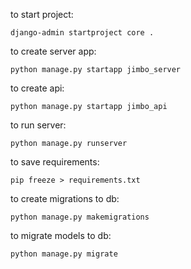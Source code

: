 to start project:  
```
django-admin startproject core .
```
to create server app:  
```
python manage.py startapp jimbo_server
```
to create api:  
```
python manage.py startapp jimbo_api
```
to run server:  
```
python manage.py runserver
```
to save requirements:  
```
pip freeze > requirements.txt
```
to create migrations to db:  
```
python manage.py makemigrations
```
to migrate models to db:  
```
python manage.py migrate
```